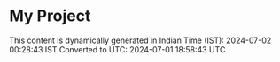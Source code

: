 # My Project

This content is dynamically generated in Indian Time (IST): 2024-07-02 00:28:43 IST
Converted to UTC: 2024-07-01 18:58:43 UTC
